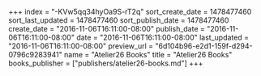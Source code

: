 +++
index = "-KVw5qq34hyOa9S-rT2q"
sort_create_date = 1478477460
sort_last_updated = 1478477460
sort_publish_date = 1478477460
create_date = "2016-11-06T16:11:00-08:00"
publish_date = "2016-11-06T16:11:00-08:00"
date = "2016-11-06T16:11:00-08:00"
last_updated = "2016-11-06T16:11:00-08:00"
preview_url = "6d104b96-e2d1-159f-d294-0796c9283941"
name = "Atelier26 Books"
title = "Atelier26 Books"
books_publisher = ["publishers/atelier26-books.md"]
+++
